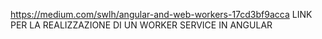 https://medium.com/swlh/angular-and-web-workers-17cd3bf9acca
LINK PER LA REALIZZAZIONE DI UN WORKER SERVICE IN ANGULAR